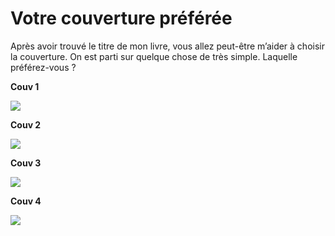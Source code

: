 # Votre couverture préférée

Après avoir trouvé le titre de mon livre, vous allez peut-être m’aider à choisir la couverture. On est parti sur quelque chose de très simple. Laquelle préférez-vous ?

**Couv 1**

![](https://tcrouzet.com/images_tc/2006/12/couv4.jpg)

**Couv 2**

![](https://tcrouzet.com/images_tc/2006/12/couv3.jpg)

**Couv 3**

![](https://tcrouzet.com/images_tc/2006/12/couv2.jpg)

**Couv 4**

![](https://tcrouzet.com/images_tc/2006/12/couv1.jpg)